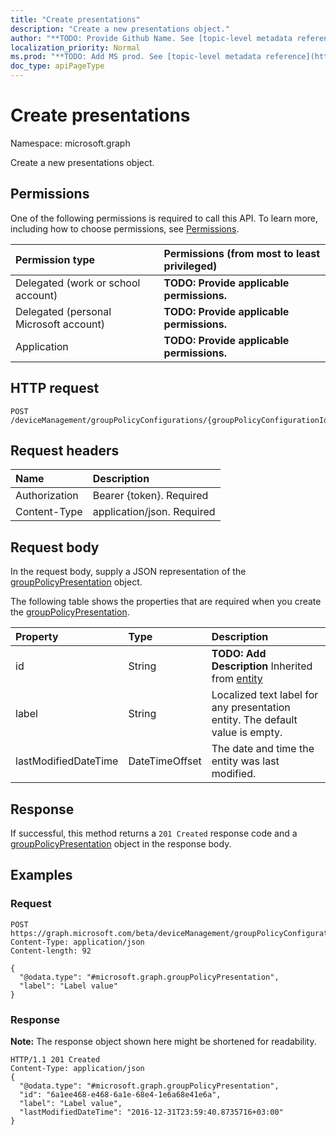 ```yaml
---
title: "Create presentations"
description: "Create a new presentations object."
author: "**TODO: Provide Github Name. See [topic-level metadata reference](https://msgo.azurewebsites.net/add/document/guidelines/metadata.html#topic-level-metadata)**"
localization_priority: Normal
ms.prod: "**TODO: Add MS prod. See [topic-level metadata reference](https://msgo.azurewebsites.net/add/document/guidelines/metadata.html#topic-level-metadata)**"
doc_type: apiPageType
---
```


# Create presentations

Namespace: microsoft.graph

Create a new presentations object.

## Permissions
One of the following permissions is required to call this API. To learn more, including how to choose permissions, see [Permissions](/concepts/permissions-reference.md).

|Permission type|Permissions (from most to least privileged)|
|:---|:---|
|Delegated (work or school account)|**TODO: Provide applicable permissions.**|
|Delegated (personal Microsoft account)|**TODO: Provide applicable permissions.**|
|Application|**TODO: Provide applicable permissions.**|

## HTTP request
<!-- {
  "blockType": "ignored"
}
-->
``` http
POST /deviceManagement/groupPolicyConfigurations/{groupPolicyConfigurationId}/definitionValues/{groupPolicyDefinitionValueId}/presentationValues/{groupPolicyPresentationValueId}/presentation/definition/presentations
```

## Request headers
|Name|Description|
|:---|:---|
|Authorization|Bearer {token}. Required|
|Content-Type|application/json. Required|

## Request body
In the request body, supply a JSON representation of the [groupPolicyPresentation](../resources/grouppolicypresentation.md) object.

The following table shows the properties that are required when you create the [groupPolicyPresentation](../resources/grouppolicypresentation.md).

|Property|Type|Description|
|:---|:---|:---|
|id|String|**TODO: Add Description** Inherited from [entity](../resources/entity.md)|
|label|String|Localized text label for any presentation entity. The default value is empty.|
|lastModifiedDateTime|DateTimeOffset|The date and time the entity was last modified.|



## Response
If successful, this method returns a `201 Created` response code and a [groupPolicyPresentation](../resources/grouppolicypresentation.md) object in the response body.

## Examples

### Request
<!-- {
  "blockType": "request",
  "name": "create_grouppolicypresentation_from_"
}
-->
``` http
POST https://graph.microsoft.com/beta/deviceManagement/groupPolicyConfigurations/{groupPolicyConfigurationId}/definitionValues/{groupPolicyDefinitionValueId}/presentationValues/{groupPolicyPresentationValueId}/presentation/definition/presentations
Content-Type: application/json
Content-length: 92

{
  "@odata.type": "#microsoft.graph.groupPolicyPresentation",
  "label": "Label value"
}
```

### Response
**Note:** The response object shown here might be shortened for readability.
<!-- {
  "blockType": "response",
  "truncated": true,
  "@odata.type": "microsoft.graph.grouppolicypresentation"
}
-->
``` http
HTTP/1.1 201 Created
Content-Type: application/json
{
  "@odata.type": "#microsoft.graph.groupPolicyPresentation",
  "id": "6a1ee468-e468-6a1e-68e4-1e6a68e41e6a",
  "label": "Label value",
  "lastModifiedDateTime": "2016-12-31T23:59:40.8735716+03:00"
}
```

